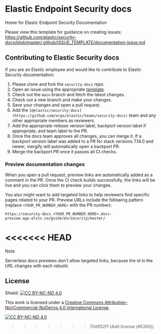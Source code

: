 # Elastic Endpoint Security docs

Home for Elastic Endpoint Security Documentation

Please view this template for guidance on creating issues: https://github.com/elastic/security-docs/blob/master/.github/ISSUE_TEMPLATE/documentation-issue.md

## Contributing to Elastic Security docs

If you are an Elastic employee and would like to contribute to Elastic Security documentation: 

1. Please clone and fork the `security-docs` repo. 
2. Open an issue using the appropriate [template](https://github.com/elastic/security-docs/tree/master/.github/ISSUE_TEMPLATE).
3. Check out the `main` branch and fetch the latest changes. 
4. Check out a new branch and make your changes. 
5. Save your changes and open a pull request. 
6. Add the `[@elastic/security-docs](https://github.com/orgs/elastic/teams/security-docs)` team and any other appropriate members as reviewers. 
7. Add the appropriate release version label, backport version label if appropriate, and team label to the PR. 
8. Once the docs team approves all changes, you can merge it. If a backport version label was added to a PR for stack versions 7.14.0 and newer, mergify will automatically open a backport PR. 
9. Merge the backport PR once it passes all CI checks. 

### Preview documentation changes

When you open a pull request, preview links are automatically added as a comment in the PR. Once the CI check builds successfully, the links will be live and you can click them to preview your changes.

You also might want to add targeted links to help reviewers find specific pages related to your PR. Preview URLs include the following pattern (replace `<YOUR_PR_NUMBER_HERE>` with the PR number):

```
https://security-docs_<YOUR_PR_NUMBER_HERE>.docs-preview.app.elstc.co/guide/en/security/master/
```
<<<<<<< HEAD
=======

> [!NOTE]
> Serverless docs previews don't allow targeted links, because the id in the URL changes with each rebuild.

## License

Shield: [![CC BY-NC-ND 4.0][cc-by-nc-nd-shield]][cc-by-nc-nd]

This work is licensed under a
[Creative Commons Attribution-NonCommercial-NoDerivs 4.0 International License][cc-by-nc-nd].

[![CC BY-NC-ND 4.0][cc-by-nc-nd-image]][cc-by-nc-nd]

[cc-by-nc-nd]: http://creativecommons.org/licenses/by-nc-nd/4.0/
[cc-by-nc-nd-image]: https://licensebuttons.net/l/by-nc-nd/4.0/88x31.png
[cc-by-nc-nd-shield]: https://img.shields.io/badge/License-CC%20BY--NC--ND%204.0-lightgrey.svg
>>>>>>> 70d952f1 (Add license (#5360))
